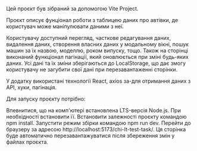 Цей проєкт був зібраний за допомогою Vite Project.

Проєкт описує фунціонал роботи з таблицею даних про автівки, де користувач може маніпулювати даними з неї.

Користувачу доступний перегляд, часткове редагування даних, видалення даних, створення власних даних у модальному вікні, пошук машин за їх назвою, моделлю, роком випуску, тощо. Також на сторінці виконаний функціонал пагінації, який оновлюється при зміні будь-яких даних. Усі дані та їх зміни зберігаються до LocalStorage, що дає змогу користувачу не загубити свої дані при перезавантаженні сторінки.

У додатку використані технології React, axios за-для отримання даних з API, хуки, пагінація.

Для запуску проєкту потрібно:

Впевнитися, що на комп'ютері встановлена LTS-версія Node.js. При необхідності встановити її.
Встановити залежності проєкту командою npm install.
Запустити режим збірки командою npm run dev.
Перейти до браузеру за адресою http://localhost:5173/chi-It-test-task/. Ця сторінка буде автоматично перезавантажуватися після збереження змін у файлах проєкта.
